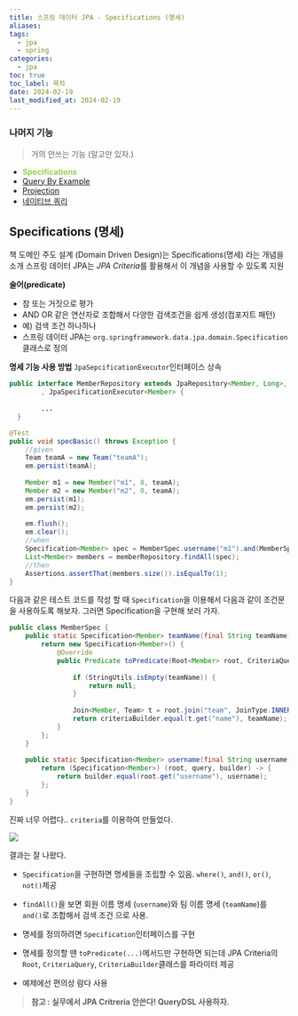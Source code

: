 ```yaml
---
title: 스프링 데이터 JPA - Specifications (명세)
aliases: 
tags:
  - jpa
  - spring
categories:
  - jpa
toc: true
toc_label: 목차
date: 2024-02-19
last_modified_at: 2024-02-19
---
```

### 나머지 기능
> 거의 안쓰는 기능 (알고만 있자.)
- **<font color="#92d050">Specifications</font>**
- [Query By Example](https://iamminseongkim.github.io/jpa/%EC%8A%A4%ED%94%84%EB%A7%81-%EB%8D%B0%EC%9D%B4%ED%84%B0-JPA-Query-By-Example/)
- [Projection](https://iamminseongkim.github.io/jpa/%EC%8A%A4%ED%94%84%EB%A7%81-%EB%8D%B0%EC%9D%B4%ED%84%B0-JPA-Projections/)
- [네이티브 쿼리]()

## Specifications (명세)

책 도메인 주도 설계 (Domain Driven Design)는 Specifications(명세) 라는 개념을 소개
스프링 데이터 JPA는 *JPA Criteria*를 활용해서 이 개념을 사용할 수 있도록 지원

**술어(predicate)**
- 참 또는 거짓으로 평가
- AND OR 같은 연산자로 조합해서 다양한 검색조건을 쉽게 생성(컴포지트 패턴)
- 예) 검색 조건 하나하나
- 스프링 데이터 JPA는 `org.springframework.data.jpa.domain.Specification`클래스로 정의

**명세 기능 사용 방법**
`JpaSepcificationExecutor`인터페이스 상속
```java
public interface MemberRepository extends JpaRepository<Member, Long>, MemberRepositoryCustom  
        , JpaSpecificationExecutor<Member> { 
        
        ...
  }
```


```java
@Test  
public void specBasic() throws Exception {  
    //given  
    Team teamA = new Team("teamA");  
    em.persist(teamA);  
  
    Member m1 = new Member("m1", 0, teamA);  
    Member m2 = new Member("m2", 0, teamA);  
    em.persist(m1);  
    em.persist(m2);  
  
    em.flush();  
    em.clear();  
    //when  
    Specification<Member> spec = MemberSpec.username("m1").and(MemberSpec.teamName("teamA"));  
    List<Member> members = memberRepository.findAll(spec);  
    //then  
    Assertions.assertThat(members.size()).isEqualTo(1);  
}
```
다음과 같은 테스트 코드를 작성 할 때 `Specification`을 이용해서 다음과 같이 조건문을 사용하도록 해보자. 그러면  Specification을 구현해 보러 가자.

```java
public class MemberSpec {  
    public static Specification<Member> teamName(final String teamName) {  
        return new Specification<Member>() {  
            @Override  
            public Predicate toPredicate(Root<Member> root, CriteriaQuery<?> query, CriteriaBuilder criteriaBuilder) {  
  
                if (StringUtils.isEmpty(teamName)) {  
                    return null;  
                }  
  
                Join<Member, Team> t = root.join("team", JoinType.INNER);// 회원과 조인  
                return criteriaBuilder.equal(t.get("name"), teamName);  
            }  
        };  
    }  
  
    public static Specification<Member> username(final String username) {  
        return (Specification<Member>) (root, query, builder) -> {  
            return builder.equal(root.get("username"), username);  
        };  
    }  
}
```
진짜 너무 어렵다.. `criteria`를 이용하여 만들었다.

![](https://i.imgur.com/N5cPa7b.png)

결과는 잘 나왔다.

- `Specification`을 구현하면 명세들을 조립할 수 있음. `where()`, `and()`, `or()`, `not()`제공
- `findAll()`을 보면 회원 이름 명세 (`username`)와 팀 이름 명세 (`teamName`)를 `and()`로 조합해서 검색 조건 으로 사용.

- 명세를 정의하려면 `Specification`인터페이스를 구현
- 명세를 정의할 땐 `toPredicate(...)`메서드만 구현하면 되는데 JPA Criteria의 `Root`, `CriteriaQuery`, `CriteriaBuilder`클래스를 파라미터 제공
- 예제에선 편의상 람다 사용

> **참고 : 실무에서 JPA Critreria 안쓴다! QueryDSL 사용하자.** 